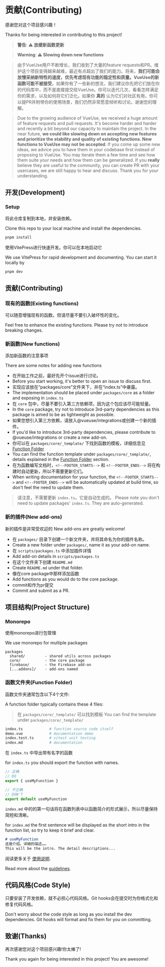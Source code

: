 # 贡献(Contributing)

感谢您对这个项目感兴趣！

Thanks for being interested in contributing to this project!

> **警告**: **⚠️ 放缓新函数更新**

> **Warning**: **⚠️ Slowing down new functions**

>

> 由于VueUse用户不断增长，我们收到了大量的feature requests和PR。维护这个项目变得越来越难，最近有点超出了我们的能力。将来，**我们可能会放慢采纳新特性的速度，优先考虑现有功能的稳定性和质量。VueUse的新函数可能不被接受**。如果你有了一些新的想法，我们建议你先把它们放在你的代码库中，而不是直接提交给VueUse。你可以迭代几次，看看怎样满足你的需求，以及如何将它们泛化。如果你 **真的** 认为它们对社区有用，你可以提PR并附带你的使用场景，我们仍然非常愿意倾听和讨论。谢谢您的理解。

> Due to the growing audience of VueUse, we received a huge amount of feature requests and pull requests. It's become harder and harder and recently a bit beyond our capacity to maintain the project. In the near future, **we could like slowing down on accepting new features and prioritize the stability and quality of existing functions. New functions to VueUse may not be accepted**. If you come up some new ideas, we advice you to have them in your codebase first instead of proposing to VueUse. You may iterate them a few time and see how them suite your needs and how them can be generalized. If you **really** believe they are useful to the community, you can create PR with your usercases, we are still happy to hear and discuss. Thank you for your understanding.

## 开发(Development)

### Setup

将此仓库复制到本地，并安装依赖。

Clone this repo to your local machine and install the dependencies.

```bash
pnpm install
```

使用VitePress进行快速开发。你可以在本地启动它

We use VitePress for rapid development and documenting. You can start it locally by

```bash
pnpm dev
```

## 贡献(Contributing)

### 现有的函数(Existing functions)

可以随意增强现有的函数。但请尽量不要引入破坏性的变化。

Feel free to enhance the existing functions. Please try not to introduce breaking changes.

### 新函数(New functions)

添加新函数的注意事项

There are some notes for adding new functions

- 在开始工作之前，最好先开个issue进行讨论。
- Before you start working, it's better to open an issue to discuss first.
- 实现应该放在“packages/core”文件夹下，并在“index.ts”中暴露。
- The implementation should be placed under `packages/core` as a folder and exposing in `index.ts`
- 在 `core` 包中，尽量不要引入第三方依赖项，因为这个包应该尽可能轻量。
- In the `core` package, try not to introduce 3rd-party dependencies as this package is aimed to be as lightweight as possible.
- 如果您想引入第三方依赖，请放入@vueuse/integrations或创建一个新的插件。
- If you'd like to introduce 3rd-party dependencies, please contribute to @vueuse/integrations or create a new add-on.
- 你可以在 `packages/core/_template/` 下找到函数的模板，详细信息见 [Function Folder](#function-folder) 
- You can find the function template under `packages/core/_template/`, details explained in the [Function Folder](#function-folder) section.
- 在为函数编写文档时，`<!--FOOTER_STARTS-->` 和 `<!--FOOTER_ENDS-->` 将在构建时自动更新，所以不需要更新它们。
- When writing documentation for your function, the `<!--FOOTER_STARTS-->` and `<!--FOOTER_ENDS-->` will be automatically updated at build time, so don't feel the need to update them.

> 请注意，不需要更新 `index.ts`。它是自动生成的。
> Please note you don't need to update packages' `index.ts`. They are auto-generated.

### 新的插件(New add-ons)

新的插件是非常受欢迎的
New add-ons are greatly welcome!
- 在 `packages/` 目录下创建一个新文件夹，并将其命名为你的插件名称。
- Create a new folder under `packages/`, name it as your add-on name. 
- 在 `scripts/packages.ts` 中添加插件详情
- Add add-on details in `scripts/packages.ts`
- 在这个文件夹下创建 `README.md` 
- Create `README.md` under that folder.
- 像在core package中那样添加函数
- Add functions as you would do to the core package.
- commit和作为pr提交
- Commit and submit as a PR.

## 项目结构(Project Structure)

### Monorepo

使用monorepo进行包管理

We use monorepo for multiple packages

```
packages
  shared/         - shared utils across packages
  core/           - the core package
  firebase/       - the Firebase add-on
  [...addons]/    - add-ons named
```

### 函数文件夹(Function Folder)

函数文件夹通常包含以下4个文件:

A function folder typically contains these 4 files:

> 在 `packages/core/_template/` 可以找到模板
> You can find the template under `packages/core/_template/`

```bash
index.ts            # function source code itself
demo.vue            # documentation demo
index.test.ts       # vitest unit testing
index.md            # documentation
```
在 `index.ts` 中导出带有名字的函数

for `index.ts` you should export the function with names.

```ts
// 正确
// DO
export { useMyFunction }

// 不正确
// DON'T
export default useMyFunction
```
 `index.md` 中的的第一句话将在函数列表中以函数简介的形式展示，所以尽量保持简短和清晰。

for `index.md` the first sentence will be displayed as the short intro in the function list, so try to keep it brief and clear.

```md
# useMyFunction
这是介绍。详细的描述……
This will be the intro. The detail descriptions...
```

阅读更多关于 [使用说明](https://vueuse.org/guidelines).

Read more about the [guidelines](https://vueuse.org/guidelines).

## 代码风格(Code Style)

只要安装了开发依赖，就不必担心代码风格。Git hooks会在提交时为你格式化和修复代码风格。

Don't worry about the code style as long as you install the dev dependencies. Git hooks will format and fix them for you on committing.

## 致谢(Thanks)

再次感谢您对这个项目感兴趣!你太棒了!

Thank you again for being interested in this project! You are awesome!
